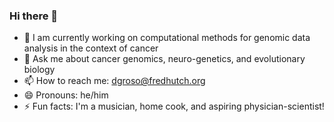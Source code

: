 ### Hi there 👋
- 🔭 I am currently working on computational methods for genomic data analysis in the context of cancer
- 💬 Ask me about cancer genomics, neuro-genetics, and evolutionary biology
- 📫 How to reach me: dgroso@fredhutch.org
- 😄 Pronouns: he/him
- ⚡ Fun facts: I'm a musician, home cook, and aspiring physician-scientist!
<!--
**danieljgroso/danieljgroso** is a ✨ _special_ ✨ repository because its `README.md` (this file) appears on your GitHub profile.

- 🔭 I’m currently working on computational methods for genomic data analysis in the context of cancer development
- 💬 Ask me about cancer genomics, spatial transcriptomics, and evolutionary biology
- 📫 How to reach me: danieljgroso@gmail.com
- 😄 Pronouns: he/him
- ⚡ Fun fact: I'm a musician and home cook! 
-->
